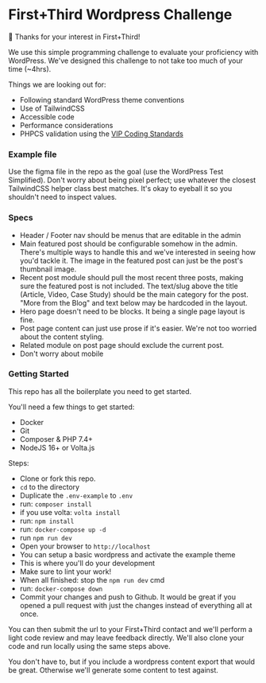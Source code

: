 # First+Third Wordpress Challenge

👋 Thanks for your interest in First+Third!

We use this simple programming challenge to evaluate your proficiency with WordPress. We've designed this challenge to not take too much of your time (~4hrs).

Things we are looking out for:

  - Following standard WordPress theme conventions
  - Use of TailwindCSS
  - Accessible code
  - Performance considerations
  - PHPCS validation using the [VIP Coding Standards](https://github.com/Automattic/VIP-Coding-Standards)

### Example file

Use the figma file in the repo as the goal (use the WordPress Test Simplified). Don't worry about being pixel perfect; use whatever the closest TailwindCSS helper class best matches. It's okay to eyeball it so you shouldn't need to inspect values.

### Specs

  - Header / Footer nav should be menus that are editable in the admin
  - Main featured post should be configurable somehow in the admin. There's multiple ways to handle this and we've interested in seeing how you'd tackle it. The image in the featured post can just be the post's thumbnail image.
  - Recent post module should pull the most recent three posts, making sure the featured post is not included. The text/slug above the title (Article, Video, Case Study) should be the main category for the post. "More from the Blog" and text below may be hardcoded in the layout.
  - Hero page doesn't need to be blocks. It being a single page layout is fine.
  - Post page content can just use prose if it's easier. We're not too worried about the content styling.
  - Related module on post page should exclude the current post.
  - Don't worry about mobile

### Getting Started

This repo has all the boilerplate you need to get started.

You'll need a few things to get started:
  
  - Docker
  - Git
  - Composer & PHP 7.4+
  - NodeJS 16+ or Volta.js

Steps:

  - Clone or fork this repo.
  - `cd` to the directory
  - Duplicate the `.env-example` to `.env`
  - run: `composer install`
  - if you use volta: `volta install`
  - run: `npm install`
  - run: `docker-compose up -d`
  - run `npm run dev`
  - Open your browser to `http://localhost`
  - You can setup a basic wordpress and activate the example theme
  - This is where you'll do your development
  - Make sure to lint your work!
  - When all finished: stop the `npm run dev` cmd
  - run: `docker-compose down`
  - Commit your changes and push to Github. It would be great if you opened a pull request with just the changes instead of everything all at once.

You can then submit the url to your First+Third contact and we'll perform a light code review and may leave feedback directly. We'll also clone your code and run locally using the same steps above.

You don't have to, but if you include a wordpress content export that would be great. Otherwise we'll generate some content to test against.